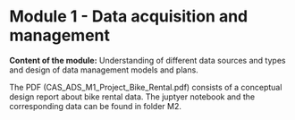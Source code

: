 # Module 1 - Data acquisition and management

**Content of the module:** Understanding of different data sources and types and design of data management models and plans. 

The PDF (CAS_ADS_M1_Project_Bike_Rental.pdf) consists of a conceptual design report about bike rental data. The juptyer notebook and the corresponding data can be found in folder M2.
